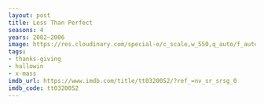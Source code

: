 ```yaml
---
layout: post
title: Less Than Perfect
seasons: 4
years: 2002–2006
image: https://res.cloudinary.com/special-e/c_scale,w_550,q_auto/f_auto/Series%20posters/Less_Than_Perfect.png
tags:
- thanks-giving
- hallowin
- x-mass
imdb_url: https://www.imdb.com/title/tt0320052/?ref_=nv_sr_srsg_0
imdb_code: tt0320052
---
```

